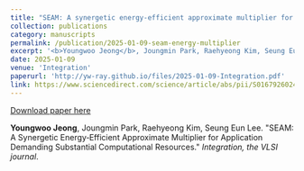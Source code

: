```yaml
---
title: "SEAM: A synergetic energy‑efficient approximate multiplier for application demanding substantial computational resources"
collection: publications
category: manuscripts
permalink: /publication/2025-01-09-seam-energy-multiplier
excerpt: '<b>Youngwoo Jeong</b>, Joungmin Park, Raehyeong Kim, Seung Eun Lee. &quot;SEAM: A Synergetic Energy‑Efficient Approximate Multiplier for Application Demanding Substantial Computational Resources.&quot; <i>Integration, the VLSI journal</i>.'
date: 2025-01-09
venue: 'Integration'
paperurl: 'http://yw-ray.github.io/files/2025-01-09-Integration.pdf'
link: https://www.sciencedirect.com/science/article/abs/pii/S0167926024002013
---
```


<a href='http://yw-ray.github.io/files/2025-01-09-Integration.pdf'>Download paper here</a>

<b>Youngwoo Jeong</b>, Joungmin Park, Raehyeong Kim, Seung Eun Lee. &quot;SEAM: A Synergetic Energy‑Efficient Approximate Multiplier for Application Demanding Substantial Computational Resources.&quot; <i>Integration, the VLSI journal</i>.
